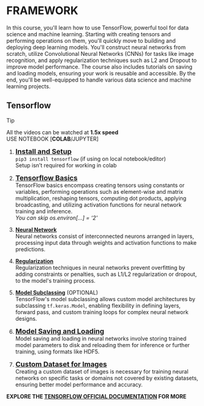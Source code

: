 # FRAMEWORK

In this course, you'll learn how to use TensorFlow, powerful tool for data science and machine learning. Starting with creating tensors and performing operations on them, you'll quickly move to building and deploying deep learning models. You'll construct neural networks from scratch, utilize Convolutional Neural Networks (CNNs) for tasks like image recognition, and apply regularization techniques such as L2 and Dropout to improve model performance. The course also includes tutorials on saving and loading models, ensuring your work is reusable and accessible. By the end, you'll be well-equipped to handle various data science and machine learning projects.

## Tensorflow

> [!Tip]
> All the videos can be watched at **1.5x speed**  
> USE NOTEBOOK [**COLAB**/JUPYTER]

1. <span style="font-size:18px">**[Install and Setup](https://youtu.be/5Ym-dOS9ssA?si=lpQeaEaSqo9jOtvi)**</span>  
   `pip3 install tensorflow` (if using on local notebook/editor)  
   Setup isn’t required for working in colab

2. <span style="font-size:18px">**[Tensorflow Basics](https://youtu.be/HPjBY1H-U4U?si=xTni0ae-S0vgbQVA)**</span>  
   TensorFlow basics encompass creating tensors using constants or variables, performing operations such as element-wise and matrix multiplication, reshaping tensors, computing dot products, applying broadcasting, and utilizing activation functions for neural network training and inference.  
   _You can skip os.environ[...] = ‘2'_

3. **[Neural Network](https://youtu.be/pAhPiF3yiXI?si=jodY8SIy5PUapbzo)**  
   Neural networks consist of interconnected neurons arranged in layers, processing input data through weights and activation functions to make predictions.

4. **[Regularization](https://youtu.be/kJSUq1PLmWg?si=yfzLDoywCIZ3zE92)**  
   Regularization techniques in neural networks prevent overfitting by adding constraints or penalties, such as L1/L2 regularization or dropout, to the model's training process.

5. **[Model Subclassing](https://youtu.be/WcZ_1IAH_nM?si=iftvnOL3IBpq-qYp)** (OPTIONAL)  
   TensorFlow's model subclassing allows custom model architectures by subclassing `tf.keras.Model`, enabling flexibility in defining layers, forward pass, and custom training loops for complex neural network designs.

6. <span style="font-size:18px">**[Model Saving and Loading](https://youtu.be/idus3KO6Wic?si=SFuwbX3sZWX6CEsv)**</span>  
   Model saving and loading in neural networks involve storing trained model parameters to disk and reloading them for inference or further training, using formats like HDF5.

7. <span style="font-size:18px">**[Custom Dataset for Images](https://youtu.be/q7ZuZ8ZOErE?si=Xu9uxKgzL9oYQvIa)**</span>  
   Creating a custom dataset of images is necessary for training neural networks on specific tasks or domains not covered by existing datasets, ensuring better model performance and accuracy.

**EXPLORE THE [TENSORFLOW OFFICIAL DOCUMENTATION](https://www.tensorflow.org/api_docs/python/tf/keras) FOR MORE**
